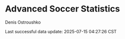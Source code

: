 # Advanced Soccer Statistics
Denis Ostroushko

<!-- gfm -->

Last successful data update: 2025-07-15 04:27:26 CST
